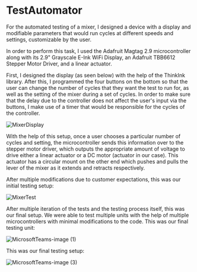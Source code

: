 # TestAutomator
For the automated testing of a mixer, I designed a device with a display and modifiable parameters that would run cycles at different speeds and settings, customizable by the user. 

In order to perform this task, I used the Adafruit Magtag 2.9 microcontroller along with its 2.9" Grayscale E-Ink WiFi Display, an Adafruit TBB6612 Stepper Motor Driver, and a linear actuator. 

First, I designed the display (as seen below) with the help of the ThinkInk library. After this, I programmed the four buttons on the bottom so that the user can change the number of cycles that they want the test to run for, as well as the setting of the mixer during a set of cycles. In order to make sure that the delay due to the controller does not affect the user's input via the buttons, I make use of a timer that would be responsible for the cycles of the controller. 

![MixerDisplay](https://github.com/kaushikcodes/TestAutomator/assets/66272646/7152e448-630a-4205-9370-5e4c6a3eace0)

With the help of this setup, once a user chooses a particular number of cycles and setting, the microcontroller sends this information over to the stepper motor 
driver, which outputs the appropriate amount of voltage to drive either a linear actuator or a DC motor (actuator in our case). This actuator has a circular mount 
on the other end which pushes and pulls the lever of the mixer as it extends and retracts respectively. 

After multiple modifications due to customer expectations, this was our initial testing setup: 

![MixerTest](https://github.com/kaushikcodes/TestAutomator/assets/66272646/93b68d08-07d1-4393-842e-dbafe13dca50)

After multiple iteration of the tests and the testing process itself, this was our final setup. We were able to test multiple units with the help of multiple microcontrollers with minimal modifications to the code. This was our final testing unit:

![MicrosoftTeams-image (1)](https://github.com/kaushikcodes/TestAutomator/assets/66272646/72dedd6e-671f-4de3-98a6-8744ca07d871)


This was our final testing setup:


![MicrosoftTeams-image (3)](https://github.com/kaushikcodes/TestAutomator/assets/66272646/ad1472ed-a392-4344-bb4b-137b1d8aef78)
